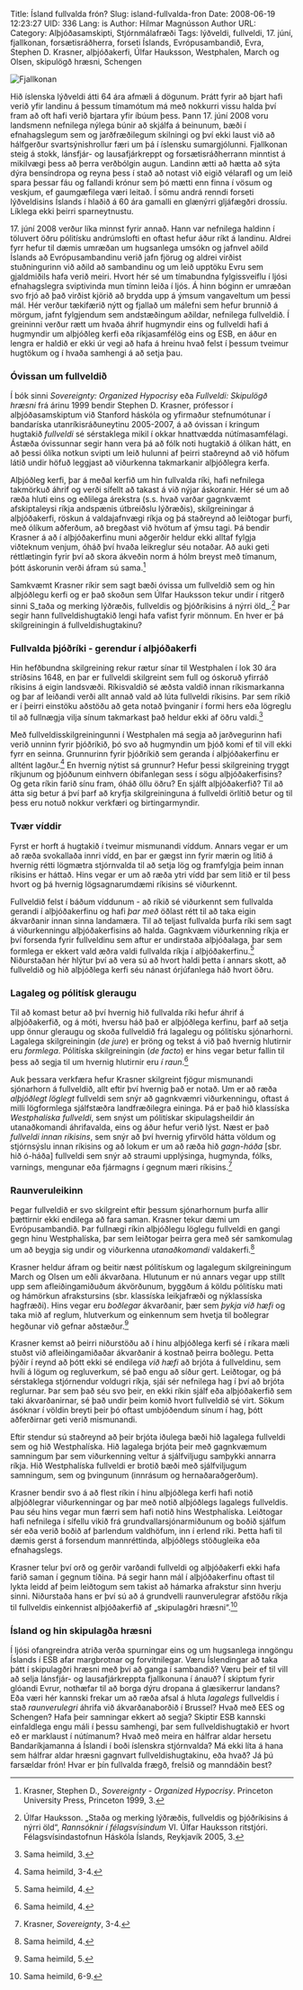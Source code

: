 Title: Ísland fullvalda frón?
Slug: island-fullvalda-fron
Date: 2008-06-19 12:23:27
UID: 336
Lang: is
Author: Hilmar Magnússon
Author URL: 
Category: Alþjóðasamskipti, Stjórnmálafræði
Tags: lýðveldi, fullveldi, 17. júní, fjallkonan, forsætisráðherra, forseti Íslands, Evrópusambandið, Evra, Stephen D. Krasner, alþjóðakerfi, Úlfar Hauksson, Westphalen, March og Olsen, skipulögð hræsni, Schengen

![Fjallkonan](fjallkonan2.jpg)

Hið íslenska lýðveldi átti 64 ára afmæli á dögunum. Þrátt fyrir að bjart hafi verið yfir landinu á þessum tímamótum má með nokkurri vissu halda því fram að oft hafi verið bjartara yfir íbúum þess. Þann 17. júní 2008 voru landsmenn nefnilega nýlega búnir að skjálfa á beinunum, bæði í efnahagslegum sem og jarðfræðilegum skilningi og því ekki laust við að hálfgerður svartsýnishrollur færi um þá í íslensku sumargjólunni. Fjallkonan steig á stokk, lánsfjár- og lausafjárkreppt og forsætisráðherrann minntist á mikilvægi þess að þerra verðbólgin augun. Landinn ætti að hætta að sýta dýra bensíndropa og reyna þess í stað að notast við eigið vélarafl og um leið spara þessar fáu og fallandi krónur sem þó mætti enn finna í vösum og veskjum, ef gaumgæfilega væri leitað. Í sömu andrá renndi forseti lýðveldisins Íslands í hlaðið á 60 ára gamalli en glænýrri gljáfægðri drossíu. Líklega ekki þeirri sparneytnustu.

17\. júní 2008 verður líka minnst fyrir annað. Hann var nefnilega haldinn í töluvert öðru pólitísku andrúmslofti en oftast hefur áður ríkt á landinu. Aldrei fyrr hefur til dæmis umræðan um hugsanlega umsókn og jafnvel aðild Íslands að Evrópusambandinu verið jafn fjörug og aldrei virðist stuðningurinn við aðild að sambandinu og um leið upptöku Evru sem gjaldmiðils hafa verið meiri. Hvort hér sé um tímabundna fylgissveiflu í ljósi efnahagslegra sviptivinda mun tíminn leiða í ljós. Á hinn bóginn er umræðan svo frjó að það virðist kjörið að brydda upp á ýmsum vangaveltum um þessi mál. Hér verður tækifærið nýtt og fjallað um málefni sem hefur brunnið á mörgum, jafnt fylgjendum sem andstæðingum aðildar, nefnilega fullveldið. Í greininni verður rætt um hvaða áhrif hugmyndir eins og fullveldi hafi á hugmyndir um alþjóðleg kerfi eða ríkjasamfélög eins og ESB, en áður en lengra er haldið er ekki úr vegi að hafa á hreinu hvað felst í þessum tveimur hugtökum og í hvaða samhengi á að setja þau.

### Óvissan um fullveldið

Í bók sinni _Sovereignty: Organized Hypocrisy_ eða _Fullveldi: Skipulögð hræsni_ frá árinu 1999 bendir Stephen D. Krasner, prófessor í alþjóðasamskiptum við Stanford háskóla og yfirmaður stefnumótunar í bandaríska utanríkisráðuneytinu 2005-2007, á að óvissan í kringum hugtakið _fullveldi_ sé sérstaklega mikil í okkar hnattvædda nútímasamfélagi. Ástæða óvissunnar segir hann vera þá að fólk noti hugtakið á ólíkan hátt, en að þessi ólíka notkun svipti um leið hulunni af þeirri staðreynd að við höfum látið undir höfuð leggjast að viðurkenna takmarkanir alþjóðlegra kerfa.

Alþjóðleg kerfi, þar á meðal kerfið um hin fullvalda ríki, hafi nefnilega takmörkuð áhrif og verði sífellt að takast á við nýjar áskoranir. Hér sé um að ræða hluti eins og eðlilega árekstra (s.s. hvað varðar gagnkvæmt afskiptaleysi ríkja andspænis útbreiðslu lýðræðis), skilgreiningar á alþjóðakerfi, röskun á valdajafnvægi ríkja og þá staðreynd að leiðtogar þurfi, með ólíkum aðferðum, að bregðast við hvötum af ýmsu tagi. Þá bendir Krasner á að í alþjóðakerfinu muni aðgerðir heldur ekki alltaf fylgja viðteknum venjum, óháð því hvaða leikreglur séu notaðar. Að auki geti réttlætingin fyrir því að skora ákveðin norm á hólm breyst með tímanum, þótt áskorunin verði áfram sú sama.[^1]

Samkvæmt Krasner ríkir sem sagt bæði óvissa um fullveldið sem og hin alþjóðlegu kerfi og er það skoðun sem Úlfar Hauksson tekur undir í ritgerð sinni S_taða og merking lýðræðis, fullveldis og þjóðríkisins á nýrri öld_.[^2] Þar segir hann fullveldishugtakið lengi hafa vafist fyrir mönnum. En hver er þá skilgreiningin á fullveldishugtakinu?

### Fullvalda þjóðríki - gerendur í alþjóðakerfi

Hin hefðbundna skilgreining rekur rætur sínar til Westphalen í lok 30 ára stríðsins 1648, en þar er fullveldi skilgreint sem full og óskoruð yfirráð ríkisins á eigin landsvæði. Ríkisvaldið sé æðsta valdið innan ríkismarkanna og þar af leiðandi verði allt annað vald að lúta fullveldi ríkisins. Þar sem ríkið er í þeirri einstöku aðstöðu að geta notað þvinganir í formi hers eða lögreglu til að fullnægja vilja sínum takmarkast það heldur ekki af öðru valdi.[^3]

Með fullveldisskilgreiningunni í Westphalen má segja að jarðvegurinn hafi verið unninn fyrir þjóðríkið, þó svo að hugmyndin um þjóð komi ef til vill ekki fyrr en seinna. Grunnurinn fyrir þjóðríkið sem geranda í alþjóðakerfinu er alltént lagður.[^4] En hvernig nýtist sá grunnur? Hefur þessi skilgreining tryggt ríkjunum og þjóðunum einhvern óbifanlegan sess í sögu alþjóðakerfisins? Og geta ríkin farið sínu fram, óháð öllu öðru? En sjálft alþjóðakerfið? Til að átta sig betur á því þarf að kryfja skilgreininguna á fullveldi örlítið betur og til þess eru notuð nokkur verkfæri og birtingarmyndir.

### Tvær víddir

Fyrst er horft á hugtakið í tveimur mismunandi víddum. Annars vegar er um að ræða svokallaða innri vídd, en þar er gægst inn fyrir mærin og litið á hvernig rétti lögmætra stjórnvalda til að setja lög og framfylgja þeim innan ríkisins er háttað. Hins vegar er um að ræða ytri vídd þar sem litið er til þess hvort og þá hvernig lögsagnarumdæmi ríkisins sé viðurkennt.

Fullveldið felst í báðum víddunum - að ríkið sé viðurkennt sem fullvalda gerandi í alþjóðakerfinu og hafi _þar með_ öðlast rétt til að taka eigin ákvarðanir innan sinna landamæra. Til að teljast fullvalda þurfa ríki sem sagt á viðurkenningu alþjóðakerfisins að halda. Gagnkvæm viðurkenning ríkja er því forsenda fyrir fullveldinu sem aftur er undirstaða alþjóðalaga, þar sem formlega er ekkert vald æðra valdi fullvalda ríkja í alþjóðakerfinu.[^5] Niðurstaðan hér hlýtur því að vera sú að hvort haldi þetta í annars skott, að fullveldið og hið alþjóðlega kerfi séu nánast órjúfanlega háð hvort öðru.

### Lagaleg og pólitísk gleraugu

Til að komast betur að því hvernig hið fullvalda ríki hefur áhrif á alþjóðakerfið, og á móti, hversu háð það er alþjóðlega kerfinu, þarf að setja upp önnur gleraugu og skoða fullveldið frá lagalegu og pólitísku sjónarhorni. Lagalega skilgreiningin (_de jure_) er þröng og tekst á við það hvernig hlutirnir eru _formlega_. Pólitíska skilgreiningin (_de facto_) er hins vegar betur fallin til þess að segja til um hvernig hlutirnir eru _í raun_.[^6]

Auk þessara verkfæra hefur Krasner skilgreint fjögur mismunandi sjónarhorn á fullveldið, allt eftir því hvernig það er notað. Um er að ræða _alþjóðlegt löglegt_ fullveldi sem snýr að gagnkvæmri viðurkenningu, oftast á milli lögformlega sjálfstæðra landfræðilegra eininga. Þá er það hið klassíska _Westphalíska fullveldi_, sem snýst um pólitískar skipulagsheildir án utanaðkomandi áhrifavalda, eins og áður hefur verið lýst. Næst er það _fullveldi innan ríkisins_, sem snýr að því hvernig yfirvöld hátta völdum og stjórnsýslu innan ríkisins og að lokum er um að ræða hið _gagn-háða_ [sbr. hið ó-háða] fullveldi sem snýr að straumi upplýsinga, hugmynda, fólks, varnings, mengunar eða fjármagns í gegnum mæri ríkisins.[^7]

### Raunveruleikinn

Þegar fullveldið er svo skilgreint eftir þessum sjónarhornum þurfa allir þættirnir ekki endilega að fara saman. Krasner tekur dæmi um Evrópusambandið. Þar fullnægi ríkin alþjóðlegu löglegu fullveldi en gangi gegn hinu Westphalíska, þar sem leiðtogar þeirra gera með sér samkomulag um að beygja sig undir og viðurkenna _utanaðkomandi_ valdakerfi.[^8]

Krasner heldur áfram og beitir næst pólitískum og lagalegum skilgreiningum March og Olsen um eðli ákvarðana. Hlutunum er nú annars vegar upp stillt upp sem afleiðingamiðuðum ákvörðunum, byggðum á köldu pólitísku mati og hámörkun afrakstursins (sbr. klassíska leikjafræði og nýklassíska hagfræði). Hins vegar eru _boðlegar_ ákvarðanir, þær sem _þykja við hæfi_ og taka mið af reglum, hlutverkum og einkennum sem hvetja til boðlegrar hegðunar við gefnar aðstæður.[^9]

Krasner kemst að þeirri niðurstöðu að í hinu alþjóðlega kerfi sé í ríkara mæli stuðst við afleiðingamiðaðar ákvarðanir á kostnað þeirra boðlegu. Þetta þýðir í reynd að þótt ekki sé endilega _við hæfi_ að brjóta á fullveldinu, sem hvíli á lögum og regluverkum, sé það engu að síður gert. Leiðtogar, og þá sérstaklega stjórnendur voldugri ríkja, sjái sér nefnilega hag í því að brjóta reglurnar. Þar sem það séu svo þeir, en ekki ríkin sjálf eða alþjóðakerfið sem taki ákvarðanirnar, sé það undir þeim komið hvort fullveldið sé virt. Sökum ásóknar í völdin breyti þeir þó oftast umbjóðendum sínum í hag, þótt aðferðirnar geti verið mismunandi.

Eftir stendur sú staðreynd að þeir brjóta iðulega bæði hið lagalega fullveldi sem og hið Westphalíska. Hið lagalega brjóta þeir með gagnkvæmum samningum þar sem viðurkenning veltur á sjálfviljugu samþykki annarra ríkja. Hið Westphalíska fullveldi er brotið bæði með sjálfviljugum samningum, sem og þvingunum (innrásum og hernaðaraðgerðum).

Krasner bendir svo á að flest ríkin í hinu alþjóðlega kerfi hafi notið alþjóðlegrar viðurkenningar og þar með notið alþjóðlegs lagalegs fullveldis. Þau séu hins vegar mun færri sem hafi notið hins Westphalíska. Leiðtogar hafi nefnilega í sífellu vikið frá grundvallarsjónarmiðunum og boðið sjálfum sér eða verið boðið af þarlendum valdhöfum, inn í erlend ríki. Þetta hafi til dæmis gerst á forsendum mannréttinda, alþjóðlegs stöðugleika eða efnahagslegs.

Krasner telur því orð og gerðir varðandi fullveldi og alþjóðakerfi ekki hafa farið saman í gegnum tíðina. Þá segir hann mál í alþjóðakerfinu oftast til lykta leidd af þeim leiðtogum sem takist að hámarka afrakstur sinn hverju sinni. Niðurstaða hans er því sú að á grundvelli raunverulegrar afstöðu ríkja til fullveldis einkennist alþjóðakerfið af „skipulagðri hræsni“.[^10]

### Ísland og hin skipulagða hræsni

Í ljósi ofangreindra atriða verða spurningar eins og um hugsanlega inngöngu Íslands í ESB afar margbrotnar og forvitnilegar. Væru Íslendingar að taka þátt í skipulagðri hræsni með því að ganga í sambandið? Væru þeir ef til vill að selja lánsfjár- og lausafjárkreppta fjallkonuna í ánauð? Í skiptum fyrir glóandi Evrur, nothæfar til að borga dýru dropana á glæsikerrur landans? Eða væri hér kannski frekar um að ræða afsal á hluta _lagalegs_ fullveldis í stað _raunverulegri_ áhrifa við ákvarðanaborðið í Brussel? Hvað með EES og Schengen? Hafa þeir samningar ekkert að segja? Skiptir ESB kannski einfaldlega engu máli í þessu samhengi, þar sem fullveldishugtakið er hvort eð er marklaust í nútímanum? Hvað með meira en hálfrar aldar hersetu Bandaríkjamanna á Íslandi í boði íslenskra stjórnvalda? Má ekki líta á hana sem hálfrar aldar hræsni gagnvart fullveldishugtakinu, eða hvað? Já þú farsældar frón! Hvar er þín fullvalda frægð, frelsið og manndáðin best?

[^1]: Krasner, Stephen D., _Sovereignty - Organized Hypocrisy_. Princeton University Press, Princeton 1999, 3.
[^2]: Úlfar Hauksson. „Staða og merking lýðræðis, fullveldis og þjóðríkisins á nýrri öld“, _Rannsóknir í félagsvísindum_ VI. Úlfar Hauksson ritstjóri. Félagsvísindastofnun Háskóla Íslands, Reykjavík 2005, 3.
[^3]: Sama heimild, 3.
[^4]: Sama heimild, 3-4.
[^5]: Sama heimild, 4.
[^6]: Sama heimild, 4.
[^7]: Krasner, _Sovereignty_, 3-4.
[^8]: Sama heimild, 4.
[^9]: Sama heimild, 5.
[^10]: Sama heimild, 6-9.
